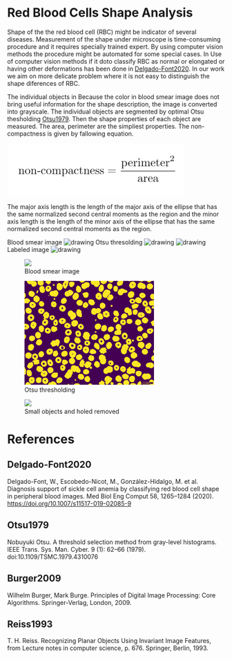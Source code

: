 # Red Blood Cells Shape Analysis


Shape of the the red blood cell (RBC) might be indicator of several diseases. Measurement of the shape under microscope 
is time-consuming procedure and it requires specially trained expert. By using computer vision methods the procedure might be automated 
for some special cases. In Use of computer vision methods if it doto classify RBC as
normal or elongated or having other deformations has been done in [Delgado-Font2020](#Delgado-Font2020). 
In our work we aim on more delicate problem where it is not easy to distinguish the shape diferences of RBC.

The individual objects in 
Because the color in blood smear image does not bring useful information for the shape description, the image is converted into grayscale. 
The individual objects are segmented by optimal Otsu thesholding [Otsu1979](#Otsu1979). Then the shape properties of each object are measured. 
The area, perimeter are the simpliest properties. The non-compactness is given by fallowing equation.

![noncompactness](graphics/noncompactness.png)

The major axis length is the length of the major axis of the ellipse that has the same normalized second central 
moments as the region and the minor axis length is the length of the minor axis of the ellipse that has the 
same normalized second central moments as the region.

Blood smear image
<img src="graphics/TP1_a.jpg.png" alt="drawing" width="200"/>
Otsu thresolding
<img src="graphics/TP1_a.jpg_thr.jpg.png" alt="drawing" width="200"/>
<img src="graphics/TP1_a.jpg_small_removed.jpg.png" alt="drawing" width="200"/>
Labeled image
<img src="graphics/TP1_a.jpg_small_labeled.jpg.png" alt="drawing" width="200"/>

<figure class="image">
  <img src="graphics/TP1_a.jpg.png" width="300">
  <figcaption>Blood smear image</figcaption>
</figure>

<figure class="image">
  <img src="graphics/TP1_a.jpg_thr.png" width="300">
  <figcaption>Otsu thresholding</figcaption>
</figure>



<figure class="image">
  <img src="graphics/TP1_a.jpg_small_labeled.png" width="300">
  <figcaption>
    Small objects and holed removed
  </figcaption>
</figure>



# References


## Delgado-Font2020
Delgado-Font, W., Escobedo-Nicot, M., González-Hidalgo, M. et al. Diagnosis support of sickle cell anemia by classifying red blood cell shape in peripheral blood images. Med Biol Eng Comput 58, 1265–1284 (2020). https://doi.org/10.1007/s11517-019-02085-9


## Otsu1979
Nobuyuki Otsu. A threshold selection method from gray-level histograms. IEEE Trans. Sys. Man. Cyber. 9 (1): 62–66 (1979). doi:10.1109/TSMC.1979.4310076

## Burger2009
Wilhelm Burger, Mark Burge. Principles of Digital Image Processing: Core Algorithms. Springer-Verlag, London, 2009.

## Reiss1993
T. H. Reiss. Recognizing Planar Objects Using Invariant Image Features, from Lecture notes in computer science, p. 676. Springer, Berlin, 1993.